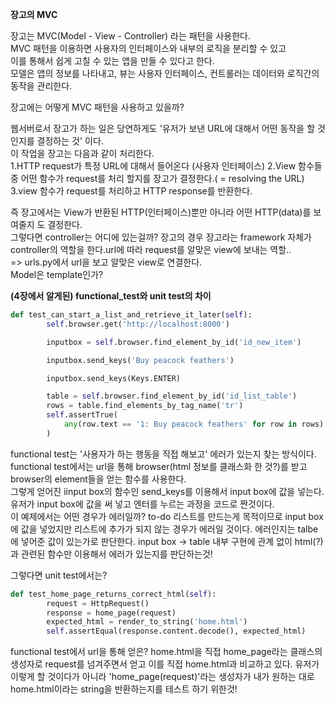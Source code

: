 **장고의 MVC**

장고는 MVC(Model - View - Controller) 라는 패턴을 사용한다.  
MVC 패턴을 이용하면 사용자의 인터페이스와 내부의 로직을 분리할 수 있고  
이를 통해서 쉽게 고칠 수 있는 앱을 만들 수 있다고 한다.  
모델은 앱의 정보를 나타내고, 뷰는 사용자 인터페이스, 컨트롤러는 데이터와 로직간의  
동작을 관리한다.  

장고에는 어떻게 MVC 패턴을 사용하고 있을까?  

웹서버로서 장고가 하는 일은 당연하게도 '유저가 보낸 URL에 대해서 어떤 동작을 할 것인지를 결정하는 것' 이다.  
이 작업을 장고는 다음과 같이 처리한다.  
1.HTTP request가 특정 URL에 대해서 들어온다  (사용자 인터페이스)
2.View 함수들중 어떤 함수가 request를 처리 할지를 장고가 결정한다.( = resolving the URL)  
3.view 함수가 request를 처리하고 HTTP response를 반환한다.

즉 장고에서는 View가 반환된 HTTP(인터페이스)뿐만 아니라 어떤 HTTP(data)를 보여줄지 도 결정한다.  
그렇다면 controller는 어디에 있는걸까? 장고의 경우 장고라는 framework 자체가 controller의 역할을 한다.url에 따라 request를 알맞은 view에 보내는 역할..  
=> urls.py에서 url을 보고 알맞은 view로 연결한다.  
Model은 template인가?  



**(4장에서 알게된) functional_test와 unit test의 차이**

```python
def test_can_start_a_list_and_retrieve_it_later(self):
        self.browser.get('http://localhost:8000')

        inputbox = self.browser.find_element_by_id('id_new_item')

        inputbox.send_keys('Buy peacock feathers')

        inputbox.send_keys(Keys.ENTER)

        table = self.browser.find_element_by_id('id_list_table')
        rows = table.find_elements_by_tag_name('tr')
        self.assertTrue(
            any(row.text == '1: Buy peacock feathers' for row in rows)
        )

```
functional test는 '사용자가 하는 행동을 직접 해보고' 에러가 있는지 찾는 방식이다.
functional test에서는 url을 통해 browser(html 정보를 클래스화 한 것?)를 받고 browser의 element들을 얻는 함수를 사용한다.  
그렇게 얻어진 iinput box의 함수인 send_keys를 이용해서 input box에 값을 넣는다.  
유저가 input box에 값을 써 넣고 엔터를 누르는 과정을 코드로 짠것이다.  
이 예제에서는 어떤 경우가 에러일까? to-do 리스트를 만드는게 목적이므로 input box에 값을 넣었지만 리스트에 추가가 되지 않는 경우가 에러일 것이다. 에러인지는 talbe에 넣어준 값이 있는가로 판단한다.
input box -> table 내부 구현에 관계 없이 html(?)과 관련된 함수만 이용해서 에러가 있는지를 판단하는것!  

그렇다면 unit test에서는?  

```python
def test_home_page_returns_correct_html(self):
        request = HttpRequest()
        response = home_page(request)
        expected_html = render_to_string('home.html')
        self.assertEqual(response.content.decode(), expected_html)
```

functional test에서 url을 통해 얻은? home.html을 직접 home_page라는 클래스의 생성자로 request를 넘겨주면서 얻고 이를 직접 home.html과 비교하고 있다. 유저가 이렇게 할 것이다가 아니라 'home_page(request)'라는 생성자가 내가 원하는 대로 home.html이라는 string을 반환하는지를 테스트 하기 위한것!
